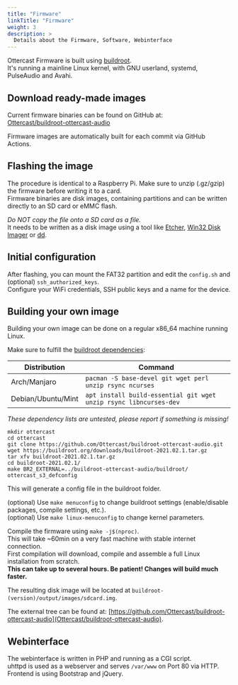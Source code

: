 ```yaml
---
title: "Firmware"
linkTitle: "Firmware"
weight: 3
description: >
  Details about the Firmware, Software, Webinterface
---
```


Ottercast Firmware is built using [buildroot](https://buildroot.org/).  
It's running a mainline Linux kernel, with GNU userland, systemd, PulseAudio and Avahi.

## Download ready-made images

Current firmware binaries can be found on GitHub at:  
[Ottercast/buildroot-ottercast-audio](https://github.com/Ottercast/buildroot-ottercast-audio/releases)  

Firmware images are automatically built for each commit via GitHub Actions. 

## Flashing the image

The procedure is identical to a Raspberry Pi. Make sure to unzip (.gz/gzip) the firmware before writing it to a card.   
Firmware binaries are disk images, containing partitions and can be written directly to an SD card or eMMC flash.  

*Do NOT copy the file onto a SD card as a file.*   
It needs to be written as a disk image using a tool like [Etcher](https://www.balena.io/etcher/), [Win32 Disk Imager](https://sourceforge.net/projects/win32diskimager/) or [dd](https://wiki.archlinux.org/index.php/Dd).

## Initial configuration

After flashing, you can mount the FAT32 partition and edit the `config.sh` and (optional) `ssh_authorized_keys`.  
Configure your WiFi credentials, SSH public keys and a name for the device. 

## Building your own image

Building your own image can be done on a regular x86_64 machine running Linux. 

Make sure to fulfill the [buildroot dependencies](https://buildroot.org/downloads/manual/manual.html#requirement):  

Distribution | Command
--- | --- 
Arch/Manjaro | `pacman -S base-devel git wget perl unzip rsync ncurses`
Debian/Ubuntu/Mint | `apt install build-essential git wget unzip rsync libncurses-dev`

_These dependency lists are untested, please report if something is missing!_

```
mkdir ottercast
cd ottercast
git clone https://github.com/Ottercast/buildroot-ottercast-audio.git
wget https://buildroot.org/downloads/buildroot-2021.02.1.tar.gz
tar xfv buildroot-2021.02.1.tar.gz
cd buildroot-2021.02.1/
make BR2_EXTERNAL=../buildroot-ottercast-audio/buildroot/ ottercast_s3_defconfig
```

This will generate a config file in the buildroot folder.  
  
(optional) Use `make menuconfig` to change buildroot settings (enable/disable packages, compile settings, etc.).  
(optional) Use `make linux-menuconfig` to change kernel parameters.  
  
Compile the firmware using `make -j$(nproc)`.   
This will take ~60min on a very fast machine with stable internet connection.  
First compilation will download, compile and assemble a full Linux installation from scratch.  
__This can take up to several hours. Be patient! Changes will build much faster.__ 
  
The resulting disk image will be located at `buildroot-(version)/output/images/sdcard.img`.  

The external tree can be found at: [https://github.com/Ottercast/buildroot-ottercast-audio](Ottercast/buildroot-ottercast-audio).

## Webinterface

The webinterface is written in PHP and running as a CGI script.  
uhttpd is used as a webserver and serves `/var/www` on Port 80 via HTTP.  
Frontend is using Bootstrap and jQuery.
